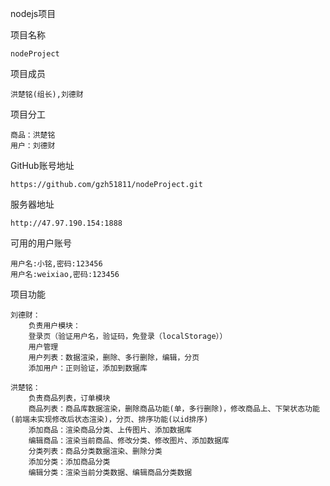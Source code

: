 nodejs项目


项目名称


    nodeProject
    
    
项目成员


    洪楚铭(组长),刘德财
    
    
项目分工


    商品：洪楚铭
    用户：刘德财
    
    
    
GitHub账号地址


    https://github.com/gzh51811/nodeProject.git
    
    
    
    
服务器地址


    http://47.97.190.154:1888
可用的用户账号


    用户名:小铭,密码:123456
    用户名:weixiao,密码:123456
项目功能




    刘德财：
        负责用户模块：
        登录页（验证用户名，验证码，免登录（localStorage））
        用户管理
        用户列表：数据渲染，删除、多行删除，编辑，分页
        添加用户：正则验证，添加到数据库

    洪楚铭：
        负责商品列表，订单模块
        商品列表：商品库数据渲染，删除商品功能(单，多行删除)，修改商品上、下架状态功能(前端未实现修改后状态渲染)，分页、排序功能(以id排序)
        添加商品：渲染商品分类、上传图片、添加数据库
        编辑商品：渲染当前商品、修改分类、修改图片、添加数据库
        分类列表：商品分类数据渲染、删除分类
        添加分类：添加商品分类
        编辑分类：渲染当前分类数据、编辑商品分类数据


